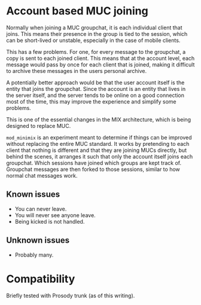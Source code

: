 # Account based MUC joining

Normally when joining a MUC groupchat, it is each individual client that
joins. This means their presence in the group is tied to the session,
which can be short-lived or unstable, especially in the case of mobile
clients.

This has a few problems. For one, for every message to the groupchat, a
copy is sent to each joined client. This means that at the account
level, each message would pass by once for each client that is joined,
making it difficult to archive these messages in the users personal
archive.

A potentially better approach would be that the user account itself is
the entity that joins the groupchat. Since the account is an entity that
lives in the server itself, and the server tends to be online on a good
connection most of the time, this may improve the experience and
simplify some problems.

This is one of the essential changes in the MIX architecture, which is
being designed to replace MUC.

`mod_minimix` is an experiment meant to determine if things can be
improved without replacing the entire MUC standard. It works by
pretending to each client that nothing is different and that they are
joining MUCs directly, but behind the scenes, it arranges it such that
only the account itself joins each groupchat. Which sessions have joined
which groups are kept track of. Groupchat messages are then forked to
those sessions, similar to how normal chat messages work.

## Known issues

-   You can never leave.
-   You will never see anyone leave.
-   Being kicked is not handled.

## Unknown issues

-   Probably many.

# Compatibility

Briefly tested with Prosody trunk (as of this writing).
